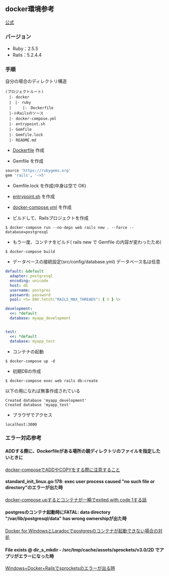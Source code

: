 ## docker環境参考
[公式](https://docs.docker.com/compose/rails/)

### バージョン
- Ruby：2.5.5
- Rails：5.2.4.4

### 手順
自分の場合のディレクトリ構造
```
(プロジェクトルート)
　|- docker
　|　|- ruby
　|　　　|-　Dockerfile
　|-※Railsのソース
　|- docker-compose.yml
　|- entrypoint.sh
　|- Gemfile
　|- Gemfile.lock
　|- README.md
```

- [Dockerfile](https://github.com/h-yoshikawa44/til-engineer/blob/master/Ruby/Rails/docker/ruby/Dockerfile) 作成

- Gemfile を作成
```ruby
source 'https://rubygems.org'
gem 'rails', '~>5'
```

- Gemfile.lock を作成(中身は空で OK)

- [entrypoint.sh](https://github.com/h-yoshikawa44/til-engineer/blob/master/Ruby/Rails/entrypoint.sh) を作成

- [docker-compose.yml](https://github.com/h-yoshikawa44/til-engineer/blob/master/Ruby/Rails/docker-compose.yml) を作成

- ビルドして、Railsプロジェクトを作成
```
$ docker-compose run --no-deps web rails new . --force --database=postgresql
```

- もう一度、コンテナをビルド( rails new で Gemfile の内容が変わったため)
```
$ docker-compose build
```

- データベースの接続設定(src/config/database.yml)  データベース名は任意
```yml
default: &default
  adapter: postgresql
  encoding: unicode
  host: db
  username: postgres
  password: password
  pool: <%= ENV.fetch("RAILS_MAX_THREADS") { 5 } %>

development:
  <<: *default
  database: myapp_development


test:
  <<: *default
  database: myapp_test
```

- コンテナの起動
```
$ docker-compose up -d
```

- 初期DBの作成
```
$ docker-compose exec web rails db:create
```

以下の用になれば無事作成されている
```
Created database 'myapp_development'
Created database 'myapp_test'
```

- ブラウザでアクセス
```
localhost:3000
```

### エラー対応参考
#### ADDする際に、Dockerfileがある場所の親ディレクトリのファイルを指定したいときに
[docker-composeでADDやCOPYをする際に注意すること](https://qiita.com/mk-tool/items/1c7e4929055bb3b7aeda)

#### standard_init_linux.go:178: exec user process caused "no such file or directory"のエラーが出た時
[docker-compose upするとコンテナが一瞬でexited with code 1する話](https://qiita.com/nrk_baby/items/d872e8f051a96a313601)

#### postgresのコンテナ起動時にFATAL: data directory "/var/lib/postgresql/data" has wrong ownershipが出た時
[Docker for WindowsとLaradocでpostgresのコンテナが起動できない場合の対処](https://mrkmyki.com/2018/11/25/docker-for-windows%E3%81%A8laradoc%E3%81%A7postgres%E3%81%AE%E3%82%B3%E3%83%B3%E3%83%86%E3%83%8A%E3%81%8C%E8%B5%B7%E5%8B%95%E3%81%A7%E3%81%8D%E3%81%AA%E3%81%84%E5%A0%B4%E5%90%88%E3%81%AE%E5%AF%BE/)

#### File exists @ dir_s_mkdir - /src/tmp/cache/assets/sprockets/v3.0/2D でアプリがエラーになった時
[Windows+Docker+Railsでsprocketsのエラーが出る時](https://crieit.net/posts/Windows-Docker-Rails-sprockets)
